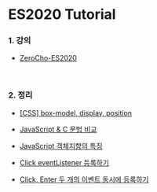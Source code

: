 # ES2020 Tutorial

### 1. 강의

- [ZeroCho-ES2020](https://www.youtube.com/watch?v=q3RDTYLIzxo&list=PLcqDmjxt30RuMjo2hbuUmc1xzPoEGnLdz)

<br>

### 2. 정리

- [[CSS] box-model, display, position](https://velog.io/@hidaehyunlee/CSS-box-model-display-position)

- [JavaScript & C 문법 비교](https://velog.io/@hidaehyunlee/JavaScript-C-%EB%AC%B8%EB%B2%95-%EB%B9%84%EA%B5%90)
- [JavaScript 객체지향의 특징](https://velog.io/@hidaehyunlee/JavaScript-%EA%B0%9D%EC%B2%B4-%EC%A7%80%ED%96%A5%EC%9D%98-%ED%8A%B9%EC%A7%95)

- [Click eventListener 등록하기](https://velog.io/@hidaehyunlee/ES2020-Click-eventListener-%EB%93%B1%EB%A1%9D%ED%95%98%EA%B8%B0)

- [Click, Enter 두 개의 이벤트 동시에 등록하기](https://velog.io/@hidaehyunlee/ES2020-click-enter-%EB%91%90-%EA%B0%9C%EC%9D%98-%EC%9D%B4%EB%B2%A4%ED%8A%B8-%EB%8F%99%EC%8B%9C%EC%97%90-%EB%93%B1%EB%A1%9D%ED%95%98%EA%B8%B0)

